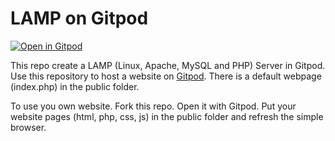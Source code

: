 # LAMP on Gitpod

[![Open in Gitpod](https://gitpod.io/button/open-in-gitpod.svg)](https://gitpod.io/#https://github.com/danielcregg/gitpod-lamp)

This repo create a LAMP (Linux, Apache, MySQL and PHP) Server in Gitpod.  
Use this repository to host a website on [Gitpod](https://gitpod.io). There is a default webpage (index.php) in the public folder.  

To use you own website. Fork this repo. Open it with Gitpod. Put your website pages (html, php, css, js) in the public folder and refresh the simple browser.
